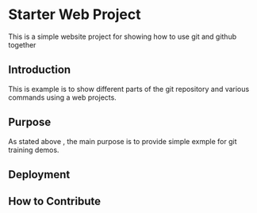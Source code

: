 # Starter Web Project
  This is a simple website project for showing how to use git and github together
 ## Introduction
This is example is to show different parts of the git repository and various commands using a web projects.

 ## Purpose
As stated above , the main purpose is to provide simple exmple for git training demos.
 ## Deployment

 ## How to Contribute
